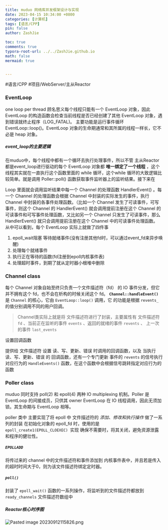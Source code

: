```yaml
---
title: muduo 网络库并发框架设计与实现
date: 2023-04-15 10:34:00 +0800
categories: [计算机]
tags: [语言/CPP]
pin: false
author: ZashJie

toc: true
comments: true
typora-root-url: ../../ZashJie.github.io
math: false
mermaid: true


---
```


#语言/CPP #项目/WebServer/主从Reactor 

### EventLoop
one loop per thread 顾名思义每个线程只能有一个 EventLoop 对象，因此 EventLoop 的构造函数会检查当前线程是否已经创建了其他 EventLoop 对象，遇到错误就终止程序（LOG_FATAL)。
主要功能是运行事件循环 EventLoop::loop()。EventLoop 对象的生命期通常和其所属的线程一样长，它不必是 heap 对象。

##### event_loop的主要逻辑
在muduo中，每个线程中都有一个循环去执行处理事件，所以不管 主从Reactor 都是event_loop进行驱动的每个 EventLoop 对象都 **唯⼀绑定了⼀个线程** ，这个线程其实就在⼀直执⾏这个函数⾥⾯的 while 循环，这个while 循环的⼤致逻辑⽐较简单。就是调⽤ Poller::poll() 函数获取事件监听器上的监听结果。接下来在

Loop ⾥⾯就会调⽤监听结果中每⼀个 Channel 的处理函数 HandlerEvent() 。每⼀个 Channel 的处理函数会根据 Channel 中封装的实际发⽣的事件，执⾏ Channel 中封装的各事件处理函数。（⽐如⼀个 Channel 发⽣了可读事件，可写事件，则这个 Channel 的 HandlerEvent() 就会调⽤提前注册在这个 Channel 的可读事件和可写事件处理函数，⼜⽐如另⼀个 Channel 只发⽣了可读事件，那么 HandlerEvent() 就只会调⽤提前注册在这个 Channel 中的可读事件处理函数。
从中可以看到，每个 EventLoop 实际上就做了四件事
1. epoll_wait阻塞 等待就绪事件(没有注册其他fd时，可以通过event_fd来异步唤醒)
2. 处理每个就绪事件
3. 执⾏正在等待的函数(fd注册到epoll内核事件表)
4. 处理超时事件，到期了就从定时器⼩根堆中删除

### Channel class
每个 Channel 对象自始至终只负责一个文件描述符（fd） 的 IO 事件分发，但它并不拥有这个 fd，也不会在析构的时候关闭这个 fd。
**`Channel::handleEvent()`** 是 `Channel` 的核心，它由 `EventLoop::loop()` 调用，它 的功能是根据 `revents_` 的值分别调用不同的用户回调。

>Channel类实际上就是将 文件描述符进行了封装，主要属性有 文件描述符 `fd` 、当前正在监听的事件 `events` 、返回的就绪的事件 `revents` 、 上一次的事件 `last_events`

设置回调函数

提供给 文件描述符 设置 读、写、更新、错误 时调用的回调函数，以及 当执行 读、写、更新、错误 的 回调函数，还有一个专门更新 事件的 `revents` 的信号执行对应行为的 `HandleEvents()` 函数，在这个函数中会根据信号跳转指定对应行为的函数


### Poller class
muduo 同时支持 poll(2) 和 epoll(4) 两种 IO multiplexing 机制。Poller 是 EventLoop 的间接成员，只供其 owner EventLoop 在 IO 线程调用，因此无须加锁。其生命期与 EventLoop 相等。

poller 类中 主要实现了将 epoll 中 文件描述符的 *添加、修改和执行操作* 做了一系列的封装
在初始化对象的 epoll_fd 时，使用的是 `epoll_create1(EPOLL_CLOEXEC) `实现 确保不需要时，将其关闭，避免资源泄露和程序的健壮性。

##### `EPOLLADD`

将传过来的 channel 中的文件描述符和事件添加到 内核事件表中，并且若是传入的超时时间大于0，则为该文件描述符绑定定时器。

##### `poll()`
封装了 `epoll_wait()` 函数的一系列操作，将监听到的文件描述符都放到 `ready_channels` 文件描述符数组中

##### Reactor核心时序图
![Pasted image 20230912115826.png](../assets/blog_res/2020230912115826.png)

